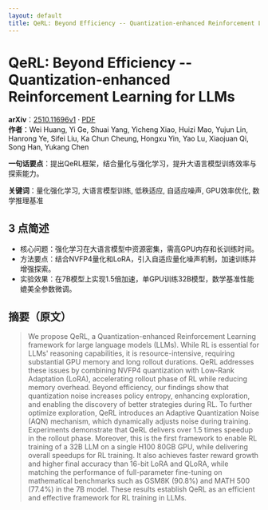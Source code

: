 ```yaml
---
layout: default
title: QeRL: Beyond Efficiency -- Quantization-enhanced Reinforcement Learning for LLMs
---
```


# QeRL: Beyond Efficiency -- Quantization-enhanced Reinforcement Learning for LLMs
**arXiv**：[2510.11696v1](https://arxiv.org/abs/2510.11696) · [PDF](https://arxiv.org/pdf/2510.11696.pdf)  
**作者**：Wei Huang, Yi Ge, Shuai Yang, Yicheng Xiao, Huizi Mao, Yujun Lin, Hanrong Ye, Sifei Liu, Ka Chun Cheung, Hongxu Yin, Yao Lu, Xiaojuan Qi, Song Han, Yukang Chen  

**一句话要点**：提出QeRL框架，结合量化与强化学习，提升大语言模型训练效率与探索能力。

**关键词**：量化强化学习, 大语言模型训练, 低秩适应, 自适应噪声, GPU效率优化, 数学推理基准

## 3 点简述
- 核心问题：强化学习在大语言模型中资源密集，需高GPU内存和长训练时间。
- 方法要点：结合NVFP4量化和LoRA，引入自适应量化噪声机制，加速训练并增强探索。
- 实验效果：在7B模型上实现1.5倍加速，单GPU训练32B模型，数学基准性能媲美全参数微调。

## 摘要（原文）

> We propose QeRL, a Quantization-enhanced Reinforcement Learning framework for
> large language models (LLMs). While RL is essential for LLMs' reasoning
> capabilities, it is resource-intensive, requiring substantial GPU memory and
> long rollout durations. QeRL addresses these issues by combining NVFP4
> quantization with Low-Rank Adaptation (LoRA), accelerating rollout phase of RL
> while reducing memory overhead. Beyond efficiency, our findings show that
> quantization noise increases policy entropy, enhancing exploration, and
> enabling the discovery of better strategies during RL. To further optimize
> exploration, QeRL introduces an Adaptive Quantization Noise (AQN) mechanism,
> which dynamically adjusts noise during training. Experiments demonstrate that
> QeRL delivers over 1.5 times speedup in the rollout phase. Moreover, this is
> the first framework to enable RL training of a 32B LLM on a single H100 80GB
> GPU, while delivering overall speedups for RL training. It also achieves faster
> reward growth and higher final accuracy than 16-bit LoRA and QLoRA, while
> matching the performance of full-parameter fine-tuning on mathematical
> benchmarks such as GSM8K (90.8%) and MATH 500 (77.4%) in the 7B model. These
> results establish QeRL as an efficient and effective framework for RL training
> in LLMs.

